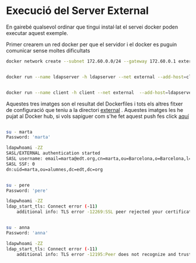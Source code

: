 # Execució del Server External

En gairebé qualsevol ordinar que tingui instal·lat el servei docker poden executar aquest exemple. 

Primer crearem un red docker per que el servidor i el docker es puguin comunicar sense moltes dificultats

```bash
docker network create --subnet 172.60.0.0/24 --gateway 172.60.0.1 external

```


```bash

docker run --name ldapserver -h ldapserver --net external --add-host=client:172.60.0.3 --ip 172.60.0.2 -d nickdunaway/external-server 

```


```bash

docker run --name client -h client --net external  --add-host=ldapserver:172.60.0.2 --ip 172.60.0.3 -it nickdunaway/external-client

```

Aquestes tres imatges son el resultat del Dockerfiles i tots els altres fitxer de configuració que teniu a la directori 
[external](https://github.com/isx26067826/project/tree/master/sources/external) . Aquestes imatges les he pujat al Docker hub, si vols 
sapiguer com s'he fet aquest push fes click [aquí](https://github.com/isx26067826/project/tree/master/sources/ssf.md)


```bash

su - marta
Password: 'marta'

ldapwhoami -ZZ
SASL/EXTERNAL authentication started
SASL username: email=marta@edt.org,cn=marta,ou=Barcelona,o=Barcelona,l=Barcelona,st=Barcelona,c=ES
SASL SSF: 0
dn:uid=marta,ou=alumnes,dc=edt,dc=org

```


```bash

su - pere     
Password: 'pere'

ldapwhoami -ZZ
ldap_start_tls: Connect error (-11)
	additional info: TLS error -12269:SSL peer rejected your certificate as expired.

```


```bash

su - anna
Password: 'anna'

ldapwhoami -ZZ
ldap_start_tls: Connect error (-11)
	additional info: TLS error -12195:Peer does not recognize and trust the CA that issued your certificate.

```
